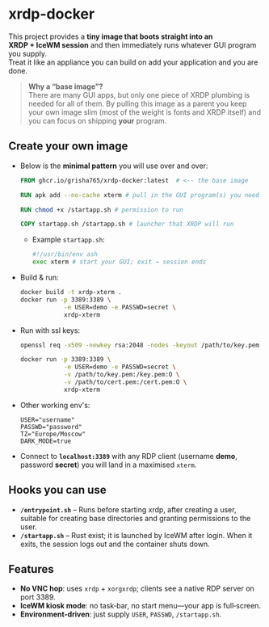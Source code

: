 # xrdp-docker
This project provides a **tiny image that boots straight into an XRDP + IceWM session** and then immediately runs whatever GUI program you supply.  
Treat it like an appliance you can build on add your application and you are done.

> **Why a “base image”?**  
> There are many GUI apps, but only one piece of XRDP plumbing is needed for all of them.  By pulling this image as a parent you keep your own image slim (most of the weight is fonts and XRDP itself) and you can focus on shipping **your** program.

## Create your own image

- Below is the **minimal pattern** you will use over and over:
    ```dockerfile
    FROM ghcr.io/grisha765/xrdp-docker:latest  # <‑‑ the base image

    RUN apk add --no-cache xterm # pull in the GUI program(s) you need

    RUN chmod +x /startapp.sh # permission to run

    COPY startapp.sh /startapp.sh # launcher that XRDP will run
    ```
    - Example `startapp.sh`:
        ```bash
        #!/usr/bin/env ash
        exec xterm # start your GUI; exit → session ends
        ```

- Build & run:
    ```bash
    docker build -t xrdp-xterm .
    docker run -p 3389:3389 \
                -e USER=demo -e PASSWD=secret \
                xrdp-xterm
    ```

- Run with ssl keys:
    ```bash
    openssl req -x509 -newkey rsa:2048 -nodes -keyout /path/to/key.pem -out /path/to/cert.pem -days 365
    ```
    ```bash
    docker run -p 3389:3389 \
                -e USER=demo -e PASSWD=secret \
                -v /path/to/key.pem:/key.pem:O \
                -v /path/to/cert.pem:/cert.pem:O \
                xrdp-xterm
    ```

- Other working env's:
    ```env
    USER="username"
    PASSWD="password"
    TZ="Europe/Moscow"
    DARK_MODE=true
    ```

- Connect to **`localhost:3389`** with any RDP client (username **demo**, password **secret**) you will land in a maximised `xterm`.

## Hooks you can use

* **`/entrypoint.sh`** – Runs before starting xrdp, after creating a user, suitable for creating base directories and granting permissions to the user.
* **`/startapp.sh`** – Rust exist; it is launched by IceWM after login. When it exits, the session logs out and the container shuts down.

## Features

- **No VNC hop**: uses `xrdp` + `xorgxrdp`; clients see a native RDP server on port 3389.
- **IceWM kiosk mode**: no task‑bar, no start menu—your app is full‑screen.
- **Environment‑driven**: just supply `USER`, `PASSWD`, `/startapp.sh`.
